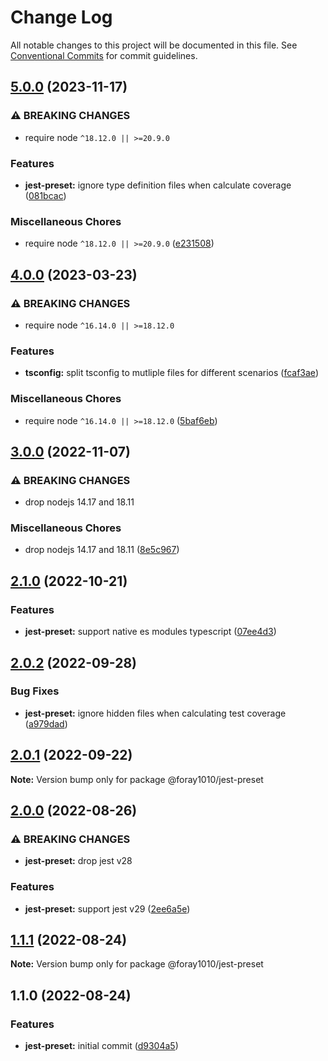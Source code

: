 # Change Log

All notable changes to this project will be documented in this file.
See [Conventional Commits](https://conventionalcommits.org) for commit guidelines.

## [5.0.0](https://github.com/foray1010/common-presets/compare/@foray1010/jest-preset@4.0.0...@foray1010/jest-preset@5.0.0) (2023-11-17)

### ⚠ BREAKING CHANGES

- require node `^18.12.0 || >=20.9.0`

### Features

- **jest-preset:** ignore type definition files when calculate coverage ([081bcac](https://github.com/foray1010/common-presets/commit/081bcac5d72d9100ea62cb2af6a7da6bdf24bf92))

### Miscellaneous Chores

- require node `^18.12.0 || >=20.9.0` ([e231508](https://github.com/foray1010/common-presets/commit/e231508673cefd6e4792083e4f15fd152446e32d))

## [4.0.0](https://github.com/foray1010/common-presets/compare/@foray1010/jest-preset@3.0.0...@foray1010/jest-preset@4.0.0) (2023-03-23)

### ⚠ BREAKING CHANGES

- require node `^16.14.0 || >=18.12.0`

### Features

- **tsconfig:** split tsconfig to mutliple files for different scenarios ([fcaf3ae](https://github.com/foray1010/common-presets/commit/fcaf3aee3f9f1851439d01631c2e8584bde685ba))

### Miscellaneous Chores

- require node `^16.14.0 || >=18.12.0` ([5baf6eb](https://github.com/foray1010/common-presets/commit/5baf6eba6d42958596c130724a502c59fe1a4e83))

## [3.0.0](https://github.com/foray1010/common-presets/compare/@foray1010/jest-preset@2.1.0...@foray1010/jest-preset@3.0.0) (2022-11-07)

### ⚠ BREAKING CHANGES

- drop nodejs 14.17 and 18.11

### Miscellaneous Chores

- drop nodejs 14.17 and 18.11 ([8e5c967](https://github.com/foray1010/common-presets/commit/8e5c9677b89d38c88de465f069bb5de683a8a40b))

## [2.1.0](https://github.com/foray1010/common-presets/compare/@foray1010/jest-preset@2.0.2...@foray1010/jest-preset@2.1.0) (2022-10-21)

### Features

- **jest-preset:** support native es modules typescript ([07ee4d3](https://github.com/foray1010/common-presets/commit/07ee4d3a4d6a9ed10598deed1a1d2e1390d3bb8c))

## [2.0.2](https://github.com/foray1010/common-presets/compare/@foray1010/jest-preset@2.0.1...@foray1010/jest-preset@2.0.2) (2022-09-28)

### Bug Fixes

- **jest-preset:** ignore hidden files when calculating test coverage ([a979dad](https://github.com/foray1010/common-presets/commit/a979dad646fde58b7dc406d6434999b80e16c441))

## [2.0.1](https://github.com/foray1010/common-presets/compare/@foray1010/jest-preset@2.0.0...@foray1010/jest-preset@2.0.1) (2022-09-22)

**Note:** Version bump only for package @foray1010/jest-preset

## [2.0.0](https://github.com/foray1010/common-presets/compare/@foray1010/jest-preset@1.1.1...@foray1010/jest-preset@2.0.0) (2022-08-26)

### ⚠ BREAKING CHANGES

- **jest-preset:** drop jest v28

### Features

- **jest-preset:** support jest v29 ([2ee6a5e](https://github.com/foray1010/common-presets/commit/2ee6a5e3c0d46e9713411a9af196914eabe4b530))

## [1.1.1](https://github.com/foray1010/common-presets/compare/@foray1010/jest-preset@1.1.0...@foray1010/jest-preset@1.1.1) (2022-08-24)

**Note:** Version bump only for package @foray1010/jest-preset

## 1.1.0 (2022-08-24)

### Features

- **jest-preset:** initial commit ([d9304a5](https://github.com/foray1010/common-presets/commit/d9304a5f0269b782e5871a2727752c0582f031f5))
